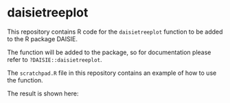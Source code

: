 # daisietreeplot

This repository contains R code for the `daisietreeplot` function to be added to the R package DAISIE.

The function will be added to the package, so for documentation please refer to `?DAISIE::daisietreeplot`.

The `scratchpad.R` file in this repository contains an example of how to use the function.

The result is shown here:

[](figure.png)
